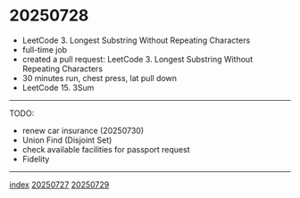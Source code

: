 <head><meta name="viewport" content="width=device-width, initial-scale=1.0, user-scalable=yes" /><meta charset="UTF-8"></head>

# 20250728

- LeetCode 3. Longest Substring Without Repeating Characters
- full-time job
- created a pull request: LeetCode 3. Longest Substring Without Repeating Characters
- 30 minutes run, chest press, lat pull down
- LeetCode 15. 3Sum

---

TODO:

- renew car insurance (20250730)
- Union Find (Disjoint Set)
- check available facilities for passport request
- Fidelity

---

[index](../../index.html)
[20250727](20250727.html)
[20250729](20250729.html)
